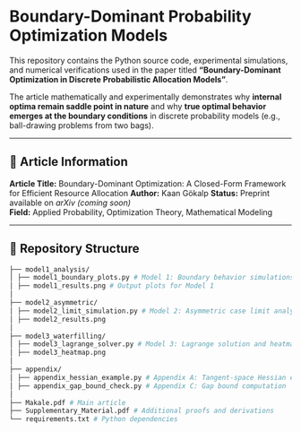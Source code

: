 # Boundary-Dominant Probability Optimization Models

This repository contains the Python source code, experimental simulations, and numerical verifications used in the paper titled **“Boundary-Dominant Optimization in Discrete Probabilistic Allocation Models”**.

The article mathematically and experimentally demonstrates why **internal optima remain saddle point in nature** and why **true optimal behavior emerges at the boundary conditions** in discrete probability models (e.g., ball-drawing problems from two bags).

---

## 📄 Article Information

**Article Title:** Boundary-Dominant Optimization: A Closed-Form Framework for Efficient Resource Allocation
**Author:** Kaan Gökalp 
**Status:** Preprint available on *arXiv (coming soon)*  
**Field:** Applied Probability, Optimization Theory, Mathematical Modeling  

---

## 📁 Repository Structure
```bash
├── model1_analysis/
│ ├── model1_boundary_plots.py # Model 1: Boundary behavior simulations
│ ├── model1_results.png # Output plots for Model 1
│
├── model2_asymmetric/
│ ├── model2_limit_simulation.py # Model 2: Asymmetric case limit analysis
│ ├── model2_results.png
│
├── model3_waterfilling/
│ ├── model3_lagrange_solver.py # Model 3: Lagrange solution and heatmap
│ ├── model3_heatmap.png
│
├── appendix/
│ ├── appendix_hessian_example.py # Appendix A: Tangent-space Hessian example
│ ├── appendix_gap_bound_check.py # Appendix C: Gap bound computation
│
├── Makale.pdf # Main article
├── Supplementary_Material.pdf # Additional proofs and derivations
└── requirements.txt # Python dependencies
```
